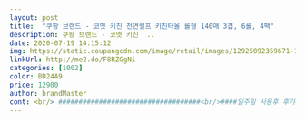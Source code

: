 ```yaml
---
layout: post 
title:  "쿠팡 브랜드 - 코멧 키친 천연펄프 키친타올 롤형 140매 3겹, 6롤, 4팩" 
description: 쿠팡 브랜드 - 코멧 키친  ..
date: 2020-07-19 14:15:12 
img: https://static.coupangcdn.com/image/retail/images/12925092359671-1a242487-f541-4bd0-945c-ed376fb3a233.jpg 
linkUrl: http://me2.do/F8RZGgNi 
categories: [1002] 
color: BD24A9 
price: 12900 
author: brandMaster 
cont: <br/> ###################################<br/>####일주일 사용후 후기######<br/>(기름만 잘먹어준다면 상관은 없겠쥬)<br/>3겹짜리 키친타올에 가격도 적당해서 코멧 키친 타올로 구매했는데 솔직히 조금 실망했어요.<br/> 말로만 3겹이지 2겹자리 제품보다도 두께가 더 얇은거 같아요<br/>▶️ 저의 상품평이 도움이 되셨나요???<br/>⭕ 구매가격  12,850원 (로켓배송)<br/>⭕ 구매동기<br/>⭕ 상품평<br/>간단한 논리로 쿠팡은 좋은게 매당 얼마 이런식으로 비교할수 있잖아요.<br/> 그리고 그 제품마다 그 매당이 길이가 다를수 있으니 상품상세페이지에 전체 길이대비 가격을 비교해보면 되고, 그리고 2겹, 3겹인지, 유해성분등 안전성여부 등을 확인해보니 롤이 많고 적음은 의미 없어서 최종 결정<br/>감사합니다<br/>결론<br/>경제성<br/>그 부담을 덜어주는 이제품 추천합니다^^<br/>그러시다면, 한 번 꾸욱 눌러주실래요? ㅎㅎㅎ<br/>그렇게 요령을 익혀도 일부 우유팩재활용 친환경 키친타올, 기타 몇몇 키친타올들은 커팅선이 어설프게 규칙적이지 않게 되어 있어 두손으로 뜯어도 반이 롤에 붙어있으면 정말 헬임.<br/><br/> 
---
```

 